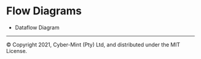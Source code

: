# Flow Diagrams
* Dataflow Diagram

---
&copy; Copyright 2021, Cyber-Mint (Pty) Ltd, and distributed under the MIT License.